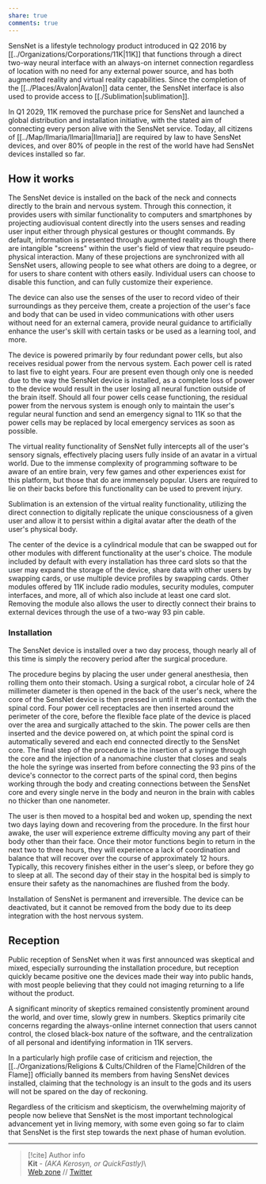 ```yaml
---  
share: true  
comments: true  
---  
```

SensNet is a lifestyle technology product introduced in Q2 2016 by [[../Organizations/Corporations/11K|11K]] that functions through a direct two-way neural interface with an always-on internet connection regardless of location with no need for any external power source, and has both augmented reality and virtual reality capabilities. Since the completion of the [[../Places/Avalon|Avalon]] data center, the SensNet interface is also used to provide access to [[./Sublimation|sublimation]].  
  
In Q1 2029, 11K removed the purchase price for SensNet and launched a global distribution and installation initiative, with the stated aim of connecting every person alive with the SensNet service. Today, all citizens of [[../Map/Ilmaria/Ilmaria|Ilmaria]] are required by law to have SensNet devices, and over 80% of people in the rest of the world have had SensNet devices installed so far.  
  
## How it works  
  
The SensNet device is installed on the back of the neck and connects directly to the brain and nervous system. Through this connection, it provides users with similar functionality to computers and smartphones by projecting audiovisual content directly into the users senses and reading user input either through physical gestures or thought commands. By default, information is presented through augmented reality as though there are intangible "screens" within the user's field of view that require pseudo-physical interaction. Many of these projections are synchronized with all SensNet users, allowing people to see what others are doing to a degree, or for users to share content with others easily. Individual users can choose to disable this function, and can fully customize their experience.  
  
The device can also use the senses of the user to record video of their surroundings as they perceive them, create a projection of the user's face and body that can be used in video communications with other users without need for an external camera, provide neural guidance to artificially enhance the user's skill with certain tasks or be used as a learning tool, and more.  
  
The device is powered primarily by four redundant power cells, but also receives residual power from the nervous system. Each power cell is rated to last five to eight years. Four are present even though only one is needed due to the way the SensNet device is installed, as a complete loss of power to the device would result in the user losing all neural function outside of the brain itself. Should all four power cells cease functioning, the residual power from the nervous system is enough only to maintain the user's regular neural function and send an emergency signal to 11K so that the power cells may be replaced by local emergency services as soon as possible.  
  
The virtual reality functionality of SensNet fully intercepts all of the user's sensory signals, effectively placing users fully inside of an avatar in a virtual world. Due to the immense complexity of programming software to be aware of an entire brain, very few games and other experiences exist for this platform, but those that do are immensely popular. Users are required to lie on their backs before this functionality can be used to prevent injury.  
  
Sublimation is an extension of the virtual reality functionality, utilizing the direct connection to digitally replicate the unique consciousness of a given user and allow it to persist within a digital avatar after the death of the user's physical body.  
  
The center of the device is a cylindrical module that can be swapped out for other modules with different functionality at the user's choice. The module included by default with every installation has three card slots so that the user may expand the storage of the device, share data with other users by swapping cards, or use multiple device profiles by swapping cards. Other modules offered by 11K include radio modules, security modules, computer interfaces, and more, all of which also include at least one card slot. Removing the module also allows the user to directly connect their brains to external devices through the use of a two-way 93 pin cable.  
  
### Installation  
  
The SensNet device is installed over a two day process, though nearly all of this time is simply the recovery period after the surgical procedure.  
  
The procedure begins by placing the user under general anesthesia, then rolling them onto their stomach. Using a surgical robot, a circular hole of 24 millimeter diameter is then opened in the back of the user's neck, where the core of the SensNet device is then pressed in until it makes contact with the spinal cord. Four power cell receptacles are then inserted around the perimeter of the core, before the flexible face plate of the device is placed over the area and surgically attached to the skin. The power cells are then inserted and the device powered on, at which point the spinal cord is automatically severed and each end connected directly to the SensNet core. The final step of the procedure is the insertion of a syringe through the core and the injection of a nanomachine cluster that closes and seals the hole the syringe was inserted from before connecting the 93 pins of the device's connector to the correct parts of the spinal cord, then begins working through the body and creating connections between the SensNet core and every single nerve in the body and neuron in the brain with cables no thicker than one nanometer.  
  
The user is then moved to a hospital bed and woken up, spending the next two days laying down and recovering from the procedure. In the first hour awake, the user will experience extreme difficulty moving any part of their body other than their face. Once their motor functions begin to return in the next two to three hours, they will experience a lack of coordination and balance that will recover over the course of approximately 12 hours. Typically, this recovery finishes either in the user's sleep, or before they go to sleep at all. The second day of their stay in the hospital bed is simply to ensure their safety as the nanomachines are flushed from the body.  
  
Installation of SensNet is permanent and irreversible. The device can be deactivated, but it cannot be removed from the body due to its deep integration with the host nervous system.  
  
## Reception  
  
Public reception of SensNet when it was first announced was skeptical and mixed, especially surrounding the installation procedure, but reception quickly became positive one the devices made their way into public hands, with most people believing that they could not imaging returning to a life without the product.  
  
A significant minority of skeptics remained consistently prominent around the world, and over time, slowly grew in numbers. Skeptics primarily cite concerns regarding the always-online internet connection that users cannot control, the closed black-box nature of the software, and the centralization of all personal and identifying information in 11K servers.  
  
In a particularly high profile case of criticism and rejection, the [[../Organizations/Religions & Cults/Children of the Flame|Children of the Flame]] officially banned its members from having SensNet devices installed, claiming that the technology is an insult to the gods and its users will not be spared on the day of reckoning.  
  
Regardless of the criticism and skepticism, the overwhelming majority of people now believe that SensNet is the most important technological advancement yet in living memory, with some even going so far to claim that SensNet is the first step towards the next phase of human evolution.  
  
-----  
> [!cite] Author info  
> **Kit** - *(AKA Kerosyn, or QuickFastly)*\  
> [Web zone](https://kitabe.link) // [Twitter](https://twitter.com/Kerosyn_)